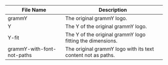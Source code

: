 | File Name                  | Description                                                  |
| -------------------------- | ------------------------------------------------------------ |
| grammY                     | The original grammY logo.                                    |
| Y                          | The Y of the original grammY logo.                           |
| Y-fit                      | The Y of the original grammY logo fitting the dimensions.    |
| grammY-with-font-not-paths | The original grammY logo with its text content not as paths. |
